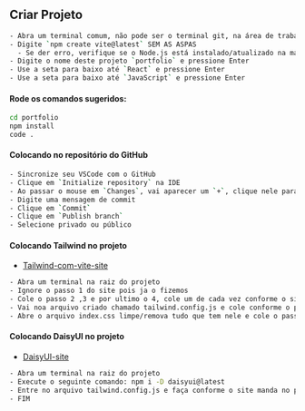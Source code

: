 ## Criar Projeto

```bash
- Abra um terminal comum, não pode ser o terminal git, na área de trabalho
- Digite `npm create vite@latest` SEM AS ASPAS
  - Se der erro, verifique se o Node.js está instalado/atualizado na máquina
- Digite o nome deste projeto `portfolio` e pressione Enter
- Use a seta para baixo até `React` e pressione Enter
- Use a seta para baixo até `JavaScript` e pressione Enter
```
#### Rode os comandos sugeridos:

```bash
cd portfolio
npm install
code .
```
#### Colocando no repositório do GitHub
```bash
- Sincronize seu VSCode com o GitHub
- Clique em `Initialize repository` na IDE
- Ao passar o mouse em `Changes`, vai aparecer um `+`, clique nele para dar `Add` em todos os arquivos
- Digite uma mensagem de commit
- Clique em `Commit`
- Clique em `Publish branch`
- Selecione privado ou público
```
#### Colocando Tailwind no projeto
- [Tailwind-com-vite-site](https://tailwindcss.com/docs/guides/vite)
```bash
- Abra um terminal na raiz do projeto
- Ignore o passo 1 do site pois ja o fizemos
- Cole o passo 2 ,3 e por ultimo o 4, cole um de cada vez conforme o site disponibiliza o control + c
- Vai noa arquivo criado chamado tailwind.config.js e cole conforme o passo 3
- Abre o arquivo index.css limpe/remova tudo que tem nele e cole o passo 4 dentro dele
```
#### Colocando DaisyUI no projeto
- [DaisyUI-site](https://daisyui.com/docs/install/)
```bash
- Abra um terminal na raiz do projeto
- Execute o seguinte comando: npm i -D daisyui@latest
- Entre no arquivo tailwind.config.js e faça conforme o site manda no ponto 2, anteção COLE APENAS O GRIFADO, mantendo o restante como está
- FIM
```
